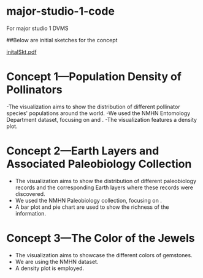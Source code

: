 # major-studio-1-code
For major studio 1 DVMS

##Below are initial sketches for the concept

[initalSkt.pdf](https://github.com/user-attachments/files/16980873/initalSkt.pdf)

# Concept 1—Population Density of Pollinators
-The visualization aims to show the distribution of different pollinator species' populations around the world.
-We used the NMHN Entomology Department dataset, focusing on <Type> and <Region>.
-The visualization features a density plot.


# Concept 2—Earth Layers and Associated Paleobiology Collection
- The visualization aims to show the distribution of different paleobiology records and the corresponding Earth layers where these records were discovered.
- We used the NMHN Paleobiology collection, focusing on <Location>.
- A bar plot and pie chart are used to show the richness of the information.

# Concept 3—The Color of the Jewels
- The visualization aims to showcase the different colors of gemstones.
- We are using the NMHN dataset.
- A density plot is employed.


